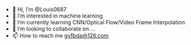 - 👋 Hi, I’m @Louis0687
- 👀 I’m interested in machine learning
- 🌱 I’m currently learning CNN/Optical Flow/Video Frame Interpolation
- 💞️ I’m looking to collaborate on ...
- 📫 How to reach me gyfbda@126.com

<!---
Louis0687/Louis0687 is a ✨ special ✨ repository because its `README.md` (this file) appears on your GitHub profile.
You can click the Preview link to take a look at your changes.
--->
